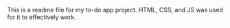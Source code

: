 This is a readme file for my to-do app project. HTML, CSS, and JS was used for it to effectively work. 
